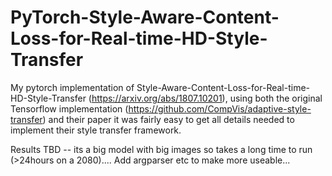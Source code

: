 # PyTorch-Style-Aware-Content-Loss-for-Real-time-HD-Style-Transfer

My pytorch implementation of Style-Aware-Content-Loss-for-Real-time-HD-Style-Transfer (https://arxiv.org/abs/1807.10201), using both the original Tensorflow implementation (https://github.com/CompVis/adaptive-style-transfer) and their paper it was fairly easy to get all details needed to implement their style transfer framework.


Results TBD -- its a big model with big images so takes a long time to run (>24hours on a 2080)....
Add argparser etc to make more useable...
